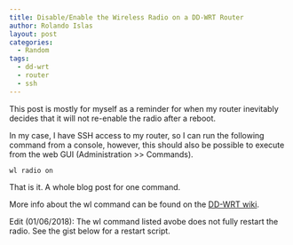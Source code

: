 ```yaml
---
title: Disable/Enable the Wireless Radio on a DD-WRT Router
author: Rolando Islas
layout: post
categories:
  - Random
tags:
  - dd-wrt
  - router
  - ssh
---
```


This post is mostly for myself as a reminder for when my router inevitably
 decides that it will not re-enable the radio after a reboot.

In my case, I have SSH access to my router, so I can run the following
 command from a console, however, this should also be possible to execute
 from the web GUI (Administration >> Commands).

```
wl radio on
```

That is it. A whole blog post for one command.

More info about the wl command can be found on the
 [DD-WRT wiki](https://www.dd-wrt.com/wiki/index.php/Wl_command).
 
Edit (01/06/2018): The wl command listed avobe does not fully restart the radio.
 See the gist below for a restart script.
 
<script src="https://gist.github.com/rolandoislas/f06c7126f3dff16fc56db75665b5562e.js"></script>
